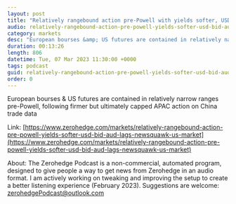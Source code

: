```yaml
---
layout: post
title: "Relatively rangebound action pre-Powell with yields softer, USD bid &amp; AUD lags - Newsquawk US Market Open"
audio: relatively-rangebound-action-pre-powell-yields-softer-usd-bid-aud-lags-newsquawk-us-market-0
category: markets
desc: "European bourses &amp; US futures are contained in relatively narrow ranges pre-Powell, following firmer but ultimately capped APAC action on China trade data"
duration: 00:13:26
length: 806
datetime: Tue, 07 Mar 2023 11:30:00 +0000
tags: podcast
guid: relatively-rangebound-action-pre-powell-yields-softer-usd-bid-aud-lags-newsquawk-us-market-0
order: 0
---
```

European bourses &amp; US futures are contained in relatively narrow ranges pre-Powell, following firmer but ultimately capped APAC action on China trade data

Link: [https://www.zerohedge.com/markets/relatively-rangebound-action-pre-powell-yields-softer-usd-bid-aud-lags-newsquawk-us-market](https://www.zerohedge.com/markets/relatively-rangebound-action-pre-powell-yields-softer-usd-bid-aud-lags-newsquawk-us-market)

About: The Zerohedge Podcast is a non-commercial, automated program, designed to give people a way to get news from Zerohedge in an audio format.  I am actively working on tweaking and improving the setup to create a better listening experience (February 2023).  Suggestions are welcome: [zerohedgePodcast@outlook.com](mailto:zerohedgePodcast@outlook.com)